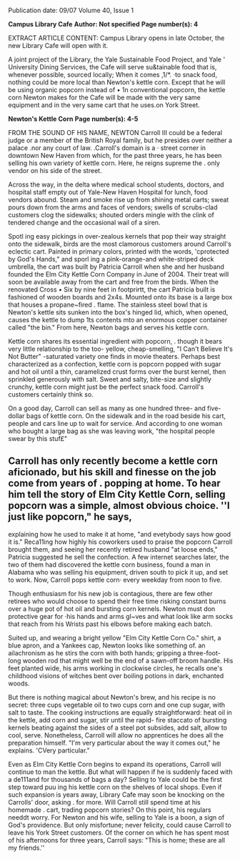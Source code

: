 Publication date: 09/07
Volume 40, Issue 1

**Campus Library Cafe**
**Author: Not specified**
**Page number(s): 4**

EXTRACT ARTICLE CONTENT:
Campus Library opens in late October, 
the new Library Cafe will open with 
it. 

A joint project of the Library, the 
Yale Sustainable Food Project, and Yale 
' 
University Dining Services, the Cafe will 
serve su&tainable food that is, whenever 
possible, sourced locally; When it comes 
,1/*. ·to snack food, nothing could be more local 
than Newton's kettle corn. Except that he 
will be using organic popcorn instead of 
• 1n 
conventional popcorn, the kettle corn 
Newton makes for the Cafe will be made 
with the very same equipment and in the 
very same cart that he uses.on York Street.


**Newton's Kettle Corn**
**Page number(s): 4-5**

FROM THE SOUND OF HIS NAME, NEWTON 
Carroll III could be a federal judge or a 
member of the British Royal family, but 
he presides over neither a palace .nor 
any court of law. .Carroll's domain is a 
· street corner in downtown New Haven 
from which, for the past three years, he 
has been selling his own variety of kettle 
corn. Here, he reigns supreme 
the 
. only vendor on his side of the street. 

Across the way, in the delta where 
medical school students, doctors, and 
hospital staff empty out of Yale-New 
Haven Hospital for lunch, food vendors 
abound. Steam and smoke rise up from 
shining metal carts; sweat pours down 
from the arms and faces of vendors; 
swells of scrubs-clad customers clog 
the sidewalks; shouted orders mingle 
with the clink of tendered change 
and the occasional wail of a siren. 

Spotl ing easy pickings in over-zealous 
kernels that pop their way straight onto 
the sidewalk, birds are the most clamorous 
customers 
around 
Carroll's 
eclectic 
cart. Painted in primary colors, printed 
with the words, 'cprotected by God's 
Hands," and sporl ing a pink-orange-and 
white-striped deck umbrella, the cart 
was built by Patricia Carroll when she 
and her husband founded the Elm City 
Kettle Corn Company in June of 2004. 
Their treat will soon be available away 
from the cart and free from the birds. 
When the renovated 
Cross 
• 
Six by nine feet in footprirtt, the 
cart Patricia 
built is 
fashioned of 
wooden boards and 2x4s. 
Mounted 
onto its base is a large box that houses 
a 
propane~fired . flame. The stainless 
steel bowl that is Newton's kettle sits 
sunken into the box's hinged lid, which, 
when opened, causes the kettle to dump 
1ts contents mto an enormous copper 
container called "the bin." From here, 
Newton bags and serves his kettle corn. 

Kettle corn 
shares 
its 
essential 
ingredient with popcorn, . though it 
bears very little relationship to the too-
yellow, cheap-smelling, "I Can't Believe 
It's Not Butter" -saturated variety one 
finds in movie theaters. 
Perhaps best 
characterized as a confection, kettle corn 
is popcorn popped with sugar and hot 
oil until a thin, caramelized crust forms 
over the burst kernel, then sprinkled 
generously with salt. Sweet and salty, 
bite-size and slightly crunchy, kettle corn 
might just be the perfect snack food. 
Carroll's customers certainly think so. 

On a good day, Carroll can sell as many 
as one hundred three- and five-dollar 
bags of kettle corn. 
On the sidewalk 
and in the road beside his cart, people 
and cars line up to wait for service. And 
according to one woman who bought a 
large bag as she was leaving work, "the 
hospital people swear by this stuf£" 

Carroll has only recently become a 
kettle corn aficionado, but his skill and 
finesse on the job come from years of . 
popping at home. To hear him tell the 
story of Elm City Kettle Corn, selling 
popcorn was a simple, almost obvious 
choice. ''I just like popcorn," he says, 
-
explaining how he used to make it at 
home, "and evetybody says how good it 
is." Reca11ing how highly his coworkers 
used to praise the popcorn Carroll 
brought them, and seeing her recently 
retired husband "at loose ends," Patricia 
suggested he sell the confection. A few 
internet searches later, the two of them 
had discovered the kettle corn business, 
found a man in Alabama who was selling 
his equipment, driven south to pick it up, 
and set to work. Now, Carroll pops kettle 
corn· every weekday from noon to five. 

Though 
enthusiasm 
for 
his new job is contagious, there are few 
other retirees who would choose to 
spend their free time risking constant 
burns over a huge pot of hot oil and 
bursting corn kernels. Newton must 
don protective gear for ·his hands and 
arms 
gl~ves and what look like arm 
socks that reach from his Wrists past 
his elbows 
before making each batch. 

Suited up, and wearing a bright yellow 
"Elm City Kettle Corn Co." shirt, a blue 
apron, and a Yankees cap, Newton looks 
like something of. an ailachronism as he 
stirs the corn with both hands; gripping 
a three-foot-long wooden rod that might 
well be the end of a sawn-off broom 
handle. His feet planted wide, his arms 
working in clockwise circles, he recalls one's 
childhood visions of witches bent over 
boiling potions in dark, enchanted woods. 

But there is nothing magical about 
Newton's brew, and his recipe is no secret: 
three cups vegetable oil to two cups corn 
and one cup sugar, with salt to taste. 
The cooking instructions are equally 
straightforward: 
heat oil in the kettle, 
add corn and sugar, stir until the rapid-
fire staccato of bursting kernels beating 
against the sides of a steel pot subsides, 
add salt, allow to cool, serve. Nonetheless, 
Carroll will allow no apprentices 
he 
does all the preparation himself. "I'm 
very particular about the way it comes 
out," he explains. 'CVery particular." 

Even as Elm City Kettle Corn begins to 
expand its operations, Carroll will continue 
to man the kettle. But what will happen 
if he is suddenly faced with a de111and for 
thousands of bags a day? Selling to Yale 
could be the first step toward puu ing his 
kettle corn on the shelves of local shops. 
Even if such expansion is years away, 
Library Cafe may soon be knocking on 
the Carrolls' door, asking . for more. Will 
Carroll still spend time at his homemade 
. 
cart, 
trading 
popcorn 
stories? 
On this point, his regulars needdt 
worry. For Newton and his wife, selling 
to Yale is a boon, a sign of God's 
providence. But only misfortune; never 
felicity, could cause Carroll to leave his 
York Street customers. Of the corner 
on which he has spent most of his 
afternoons for three years, Carroll says: 
"This is home; these are all my friends.''